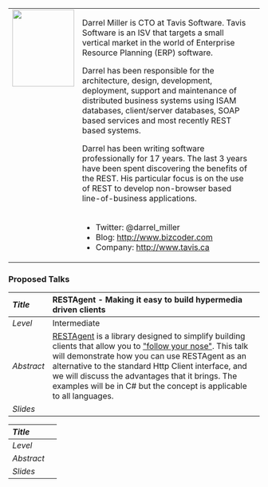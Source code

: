 <table cellpadding='4'>
<tr>
<td valign='top'><img src='http://www.tavis.ca/Darrel_headshot1.png' height='154' width='124' /></td>
<td valign='top'>
<p>Darrel Miller is CTO at Tavis Software.  Tavis Software is an ISV that targets a small vertical market in the world of Enterprise Resource Planning (ERP) software. </p>
<p>Darrel has been responsible for the architecture, design, development, deployment, support and maintenance of distributed business systems using ISAM databases, client/server databases, SOAP based services and most recently REST based systems.</p>
<p>Darrel has been writing software professionally for 17 years.  The last 3 years have been spent discovering the benefits of the REST.  His particular focus is on the use of REST to develop non-browser based line-of-business applications.</p>
</td>
<td valign='top'>
</td>
</tr>
<tr>
<td></td>
<td>
<ul><li>Twitter: @darrel_miller<br>
</li><li>Blog: <a href='http://www.bizcoder.com'>http://www.bizcoder.com</a>
</li><li>Company: <a href='http://www.tavis.ca'>http://www.tavis.ca</a>
</td>
</tr>
</table></li></ul>


### Proposed Talks ###
| _Title_ | RESTAgent - Making it easy to build hypermedia driven clients  |
|:--------|:---------------------------------------------------------------|
| _Level_ | Intermediate |
| _Abstract_ |[RESTAgent](http://restagent.codeplex.com) is a library designed to simplify building clients that allow you to ["follow your nose"](http://roy.gbiv.com/untangled/2008/rest-apis-must-be-hypertext-driven#comment-753).  This talk will demonstrate how you can use RESTAgent as an alternative to the standard Http Client interface, and we will discuss the advantages that it brings.  The examples will be in C# but the concept is applicable to all languages.   |
| _Slides_ |  |

| _Title_ |  |
|:--------|:-|
| _Level_ |  |
| _Abstract_ |  |
| _Slides_ |  |